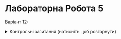 # Лабораторна Робота 5

Варіант 12:


<details>
  <summary>Контрольні запитання (натисніть щоб розгорнути)</summary>
  
  1. __*Які функції для роботи безпосередньо з OpenGL ви імплементували?
Коротко опишіть їхнє призначення.*__
  
  > `void update(int)` -- відповідає за оновлення сцени та анімації.  
  > `void reshape(int width, int height)` -- зміна розміру вікна та оновлення 
  пропорції проеції, колі вікно змінює свій розмір.
  
  2. __*Які функції реєстрації зворотних викликів 
ви використовували ?*__
  
  > `glutDisplayFunc(display)` -- задає функцію малювання (початкового) `display` 
  
  > `glutTimerFunc(t, timer_dis, 0)` -- задає функцію `timer_dis`, яка спрацює через `t` мілісекунд; саме у функції `timer_dis` малюється кожен кадр анімації

  > `glutReshapeFunc(reshape)` -- приймає в якості аргументу вказівник на ф-ю, яка буде викликатися при зміні розміру вікна. Функція може використовуватись для виконання певних дій, пов'язаних зі зміною розміру вікна, наприклад, оновлення пропорцій відображення або перерахування матриці проекції.     

  3. __*Які існують інші функції обробки події(зміна розміру вікна, введення інформації від користувача ?*__
  
  > `glutReshapeFunc(void (*func)(int width, int height))` -- функція встановлює функцію зворотнього виклику, яка викликається при зміні розміру вікна.

  > `glutKeyboardFunc(void (*func)(unsigned char key, int x, int y))` -- функція встановлює функцію зворотнього виклику, яка викликається при натисканні клавіші на клавіатурі.

  > `glutMouseFunc(void (*func)(int button, int state, int x, int y))` -- функція встановлює функцію зворотнього виклику, яка викликається при взаємодії з кнопками миші.
  
</details>

